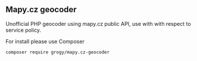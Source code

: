 Mapy.cz geocoder
----------------

Unofficial PHP geocoder using mapy.cz public API, use with with respect to service policy.

For install please use Composer

```
composer require grogy/mapy.cz-geocoder
```
